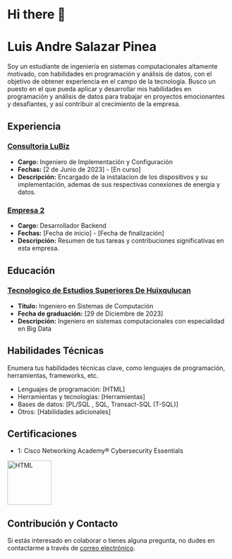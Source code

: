 # Hi there 👋

# Luis Andre Salazar Pinea

Soy un estudiante de ingeniería en sistemas computacionales altamente motivado, con habilidades en programación y análisis de datos, con el objetivo de obtener experiencia en el campo de la tecnología. Busco un puesto en el que pueda aplicar y desarrollar mis habilidades en programación y análisis de datos para trabajar en proyectos emocionantes y desafiantes, y así contribuir al crecimiento de la empresa.

## Experiencia

### [Consultoria LuBiz](https://lubiz.com.mx/)

- **Cargo:** Ingeniero de Implementación y Configuración
- **Fechas:** [2 de Junio de 2023] - [En curso]
- **Descripción:** Encargado de la instalacion de los dispositivos y su implementación, ademas de sus respectivas conexiones de energia y datos. 

### [Empresa 2](https://www.example.com)

- **Cargo:** Desarrollador Backend
- **Fechas:** [Fecha de inicio] - [Fecha de finalización]
- **Descripción:** Resumen de tus tareas y contribuciones significativas en esta empresa.

## Educación

### [Tecnologico de Estudios Superiores De Huixqulucan](https://teshuixquilucan.edomex.gob.mx/)

- **Título:** Ingeniero en Sistemas de Computación
- **Fecha de graduación:** [29 de Diciembre de 2023]
- **Descripción:** Ingeniero en sistemas computacionales con especialidad en Big Data

## Habilidades Técnicas

Enumera tus habilidades técnicas clave, como lenguajes de programación, herramientas, frameworks, etc.

- Lenguajes de programación: [HTML]
- Herramientas y tecnologías: [Herramientas]
- Bases de datos: [PL/SQL , SQL, Transact-SQL (T-SQL)]
- Otros: [Habilidades adicionales]


## Certificaciones
- 1: Cisco Networking Academy® Cybersecurity Essentials
<img src="https://images.credly.com/size/340x340/images/054913b2-e271-49a2-a1a4-9bf1c1f9a404/CyberEssentials.png" alt="HTML" width="100">



## Contribución y Contacto

Si estás interesado en colaborar o tienes alguna pregunta, no dudes en contactarme a través de [correo electrónico](mailto:luisandre17@outlook.es).

